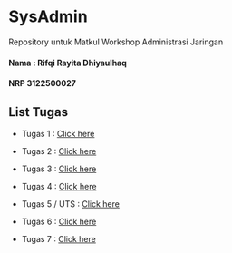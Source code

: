 # SysAdmin

Repository untuk Matkul Workshop Administrasi Jaringan

#### Nama : Rifqi Rayita Dhiyaulhaq

#### NRP 3122500027

## List Tugas

- Tugas 1 : [Click here](https://github.com/rifqirayita8/SysAdmin-3122500027/tree/main/Tugas%201)

- Tugas 2 : [Click here](https://github.com/rifqirayita8/SysAdmin-3122500027/tree/main/Tugas%202)

- Tugas 3 : [Click here](https://github.com/rifqirayita8/SysAdmin-3122500027/tree/main/Tugas%203)

- Tugas 4 : [Click here](https://github.com/rifqirayita8/SysAdmin-3122500027/tree/main/Tugas%204)

- Tugas 5 / UTS : [Click here](https://github.com/rifqirayita8/SysAdmin-3122500027/tree/main/Tugas%205)

- Tugas 6 : [Click here](https://github.com/rifqirayita8/SysAdmin-3122500027/tree/main/Tugas%206)

- Tugas 7 : [Click here](https://github.com/rifqirayita8/SysAdmin-3122500027/tree/main/Tugas%207)

##
